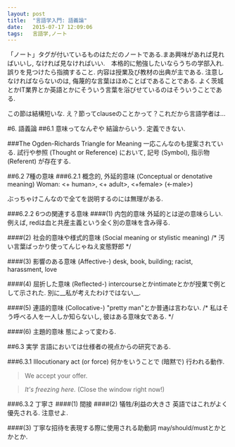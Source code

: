 ```yaml
---
layout: post
title:  "言語学入門: 語義論"
date:   2015-07-17 12:09:06
tags:   言語学,ノート
---
```

「ノート」タグが付いているものはただのノートである.まあ興味があれば見ればいいし,
なければ見なければいい.　本格的に勉強したいならうちの学部入れ. 誤りを見つけたら指摘すること.
内容は授業及び教材の出典が主である. 注意しなければならないのは,
侮蔑的な言葉はほめことばであることである.
よく茨城とかIT業界とか英語とかにそういう言葉を浴びせているのはそういうことである.

この節は結構短いな. え？節ってclauseのことかって？これだから言語学者は…

#6. 語義論
##6.1 意味ってなんぞや
結論からいう. 定義できない.

###The Ogden-Richards Triangle for Meaning
一応こんなのも提案されている. 試行や参照 (Thought or Reference) において,
記号 (Symbol), 指示物 (Referent) が存在する.

##6.2 7種の意味
###6.2.1 概念的, 外延的意味 (Conceptual or denotative meaning)
Woman: <+ human>, <+ adult>, <+female> (<-male>)

ぶっちゃけこんなので全てを説明するのには無理がある.

###6.2.2 6つの関連する意味
####(1) 内包的意味
外延的とは逆の意味らしい. 例えば, redは血と共産主義という全く別の意味を含み得る.

####(2) 社会的意味や様式的意味 (Social meaning or stylistic meaning)
/* 汚い言葉ばっかり使ってんじゃねえ変態野郎 */

####(3) 影響のある意味 (Affective-)
desk, book, building; racist, harassment, love

####(4) 屈折した意味 (Reflected-)
intercourseとかintimateとかが授業で例として示された. 別に__私が考えたわけではない__.

####(5) 連語的意味 (Collocative-)
"pretty man"とか普通は言わない.
/* 私はそう呼べる人を一人しか知らないし, 彼はある意味女である. */

####(6) 主題的意味
態によって変わる.

##6.3 実学
言語においては仕様者の視点からの研究である.

###6.3.1 Illocutionary act (or force)
何かをいうことで (暗黙で) 行われる動作.
> We accept your offer.

> _It's freezing here._ (Close the window right now!)

###6.3.2 丁寧さ
####(1) 間接
####(2) 犠牲/利益の大きさ
英語ではこれがよく優先される. 注意せよ.

####(3) 丁寧な招待を表現する際に使用される助動詞
may/should/mustとかとかとか.
